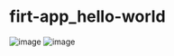 # firt-app_hello-world
![image](https://github.com/lucas-lima-developer/firt-app_hello-world/assets/58302967/415f648d-5b20-412e-a5d5-23b3914bdb8b)
![image](https://github.com/lucas-lima-developer/firt-app_hello-world/assets/58302967/dd95deaa-b7f9-4951-b32b-3b61abc8b5bd)
